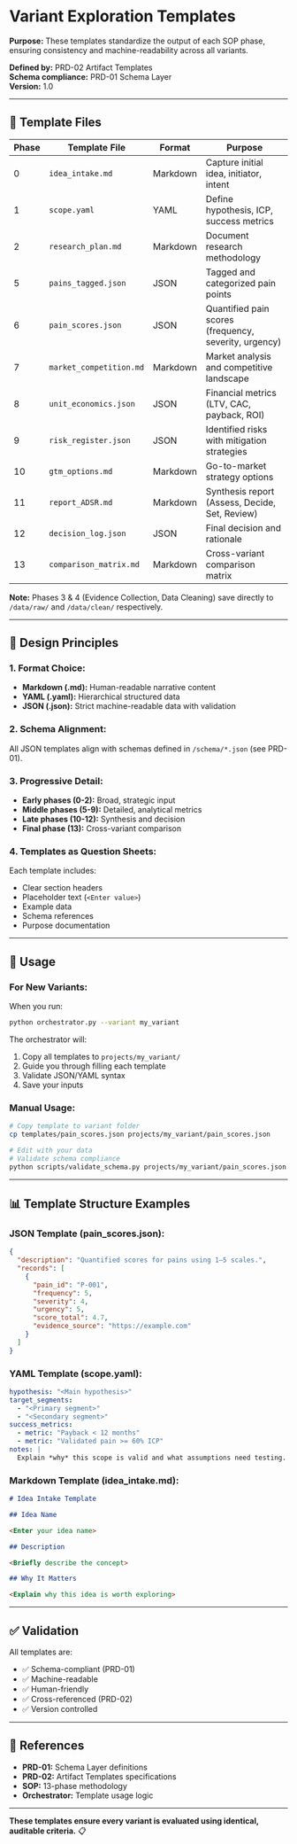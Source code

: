 # Variant Exploration Templates

**Purpose:** These templates standardize the output of each SOP phase, ensuring consistency and machine-readability across all variants.

**Defined by:** PRD-02 Artifact Templates  
**Schema compliance:** PRD-01 Schema Layer  
**Version:** 1.0

---

## 📁 Template Files

| Phase | Template File           | Format   | Purpose                                               |
| ----- | ----------------------- | -------- | ----------------------------------------------------- |
| 0     | `idea_intake.md`        | Markdown | Capture initial idea, initiator, intent               |
| 1     | `scope.yaml`            | YAML     | Define hypothesis, ICP, success metrics               |
| 2     | `research_plan.md`      | Markdown | Document research methodology                         |
| 5     | `pains_tagged.json`     | JSON     | Tagged and categorized pain points                    |
| 6     | `pain_scores.json`      | JSON     | Quantified pain scores (frequency, severity, urgency) |
| 7     | `market_competition.md` | Markdown | Market analysis and competitive landscape             |
| 8     | `unit_economics.json`   | JSON     | Financial metrics (LTV, CAC, payback, ROI)            |
| 9     | `risk_register.json`    | JSON     | Identified risks with mitigation strategies           |
| 10    | `gtm_options.md`        | Markdown | Go-to-market strategy options                         |
| 11    | `report_ADSR.md`        | Markdown | Synthesis report (Assess, Decide, Set, Review)        |
| 12    | `decision_log.json`     | JSON     | Final decision and rationale                          |
| 13    | `comparison_matrix.md`  | Markdown | Cross-variant comparison matrix                       |

**Note:** Phases 3 & 4 (Evidence Collection, Data Cleaning) save directly to `/data/raw/` and `/data/clean/` respectively.

---

## 🎯 Design Principles

### **1. Format Choice:**

- **Markdown (.md):** Human-readable narrative content
- **YAML (.yaml):** Hierarchical structured data
- **JSON (.json):** Strict machine-readable data with validation

### **2. Schema Alignment:**

All JSON templates align with schemas defined in `/schema/*.json` (see PRD-01).

### **3. Progressive Detail:**

- **Early phases (0-2):** Broad, strategic input
- **Middle phases (5-9):** Detailed, analytical metrics
- **Late phases (10-12):** Synthesis and decision
- **Final phase (13):** Cross-variant comparison

### **4. Templates as Question Sheets:**

Each template includes:

- Clear section headers
- Placeholder text (`<Enter value>`)
- Example data
- Schema references
- Purpose documentation

---

## 🔄 Usage

### **For New Variants:**

When you run:

```bash
python orchestrator.py --variant my_variant
```

The orchestrator will:

1. Copy all templates to `projects/my_variant/`
2. Guide you through filling each template
3. Validate JSON/YAML syntax
4. Save your inputs

### **Manual Usage:**

```bash
# Copy template to variant folder
cp templates/pain_scores.json projects/my_variant/pain_scores.json

# Edit with your data
# Validate schema compliance
python scripts/validate_schema.py projects/my_variant/pain_scores.json
```

---

## 📊 Template Structure Examples

### **JSON Template (pain_scores.json):**

```json
{
  "description": "Quantified scores for pains using 1–5 scales.",
  "records": [
    {
      "pain_id": "P-001",
      "frequency": 5,
      "severity": 4,
      "urgency": 5,
      "score_total": 4.7,
      "evidence_source": "https://example.com"
    }
  ]
}
```

### **YAML Template (scope.yaml):**

```yaml
hypothesis: "<Main hypothesis>"
target_segments:
  - "<Primary segment>"
  - "<Secondary segment>"
success_metrics:
  - metric: "Payback < 12 months"
  - metric: "Validated pain >= 60% ICP"
notes: |
  Explain *why* this scope is valid and what assumptions need testing.
```

### **Markdown Template (idea_intake.md):**

```markdown
# Idea Intake Template

## Idea Name

<Enter your idea name>

## Description

<Briefly describe the concept>

## Why It Matters

<Explain why this idea is worth exploring>
```

---

## ✅ Validation

All templates are:

- ✅ Schema-compliant (PRD-01)
- ✅ Machine-readable
- ✅ Human-friendly
- ✅ Cross-referenced (PRD-02)
- ✅ Version controlled

---

## 🔗 References

- **PRD-01:** Schema Layer definitions
- **PRD-02:** Artifact Templates specifications
- **SOP:** 13-phase methodology
- **Orchestrator:** Template usage logic

---

**These templates ensure every variant is evaluated using identical, auditable criteria.** 📋
